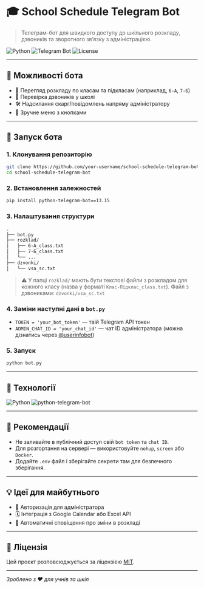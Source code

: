 # 🎓 School Schedule Telegram Bot

> Телеграм-бот для швидкого доступу до шкільного розкладу, дзвоників та зворотного зв’язку з адміністрацією.

![Python](https://img.shields.io/badge/python-3.10+-blue.svg)
![Telegram Bot](https://img.shields.io/badge/telegram%20bot-active-green)
![License](https://img.shields.io/badge/license-MIT-lightgrey)

---

## 📲 Можливості бота

- 📅 Перегляд розкладу по класам та підкласам (наприклад, `6-А`, `7-Б`)
- 🔔 Перевірка дзвоників у школі
- 🛠 Надсилання скарг/повідомлень напряму адміністратору
- 🧭 Зручне меню з кнопками

---

## 🚀 Запуск бота

### 1. Клонування репозиторію

```bash
git clone https://github.com/your-username/school-schedule-telegram-bot.git
cd school-schedule-telegram-bot
```

### 2. Встановлення залежностей

```bash
pip install python-telegram-bot==13.15
```

### 3. Налаштування структури

```bash
.
├── bot.py
├── rozklad/
│   ├── 6-А_class.txt
│   ├── 7-Б_class.txt
│   └── ...
├── dzvonki/
│   └── vsa_sc.txt
```

> ⚠️ У папці `rozklad/` мають бути текстові файли з розкладом для кожного класу (назва у форматі `Клас-Підклас_class.txt`).
> Файл з дзвониками: `dzvonki/vsa_sc.txt`

### 4. Заміни наступні дані в `bot.py`

- `TOKEN = 'your_bot_token'` — твій Telegram API токен
- `ADMIN_CHAT_ID = 'your_chat_id'` — чат ID адміністратора (можна дізнатись через [@userinfobot](https://t.me/userinfobot))

### 5. Запуск

```bash
python bot.py
```

---

## 🧠 Технології

![Python](https://img.shields.io/badge/Python-3.10+-blue?logo=python&logoColor=white)
![python-telegram-bot](https://img.shields.io/badge/python--telegram--bot-v13.15-blue?logo=telegram&logoColor=white)

---

## 📌 Рекомендації

* Не заливайте в публічний доступ свій `bot token` та `chat ID`.
* Для розгортання на сервері — використовуйте `nohup`, `screen` або `Docker`.
* Додайте `.env` файл і зберігайте секрети там для безпечного зберігання.

---

## 💡 Ідеї для майбутнього

* 🔐 Авторизація для адміністратора
* 🗓 Інтеграція з Google Calendar або Excel API
* 📨 Автоматичні сповіщення про зміни в розкладі

---

## 📄 Ліцензія

Цей проєкт розповсюджується за ліцензією [MIT](https://github.com/dkjrz/telegram-school-bot/blob/main/!%20LICENSE/LICENSE.md).

---

*Зроблено з ❤️ для учнів та шкіл*

